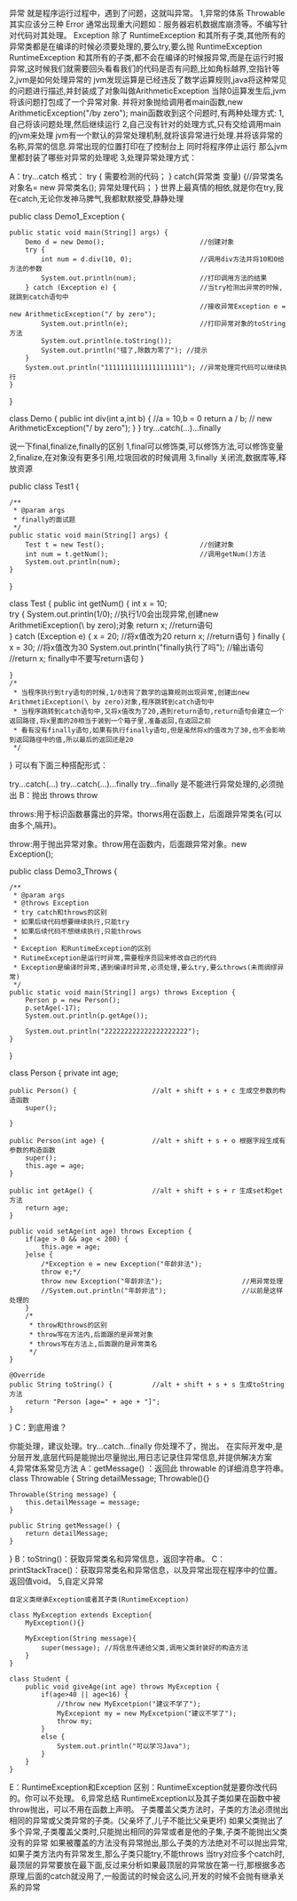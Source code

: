 异常
就是程序运行过程中，遇到了问题，这就叫异常。
1,异常的体系
Throwable 其实应该分三种
Error
通常出现重大问题如：服务器宕机数据库崩溃等。不编写针对代码对其处理。
Exception
除了 RuntimeException 和其所有子类,其他所有的异常类都是在编译的时候必须要处理的,要么try,要么抛
RuntimeException
RuntimeException 和其所有的子类,都不会在编译的时候报异常,而是在运行时报异常,这时候我们就需要回头看看我们的代码是否有问题,比如角标越界,空指针等
2,jvm是如何处理异常的
jvm发现运算是已经违反了数学运算规则,java将这种常见的问题进行描述,并封装成了对象叫做ArithmeticException
当除0运算发生后,jvm将该问题打包成了一个异常对象.
并将对象抛给调用者main函数,new ArithmeticException("/by zero");
main函数收到这个问题时,有两种处理方式:
1,自己将该问题处理,然后继续运行
2,自己没有针对的处理方式,只有交给调用main的jvm来处理
jvm有一个默认的异常处理机制,就将该异常进行处理.并将该异常的名称,异常的信息.异常出现的位置打印在了控制台上
同时将程序停止运行
那么jvm里都封装了哪些对异常的处理呢
3,处理异常处理方式：

A：try...catch
格式：
    try {
        需要检测的代码；
    }
    catch(异常类  变量) {//异常类名 对象名= new 异常类名();
        异常处理代码；
    }
世界上最真情的相依,就是你在try,我在catch,无论你发神马脾气,我都默默接受,静静处理

public class Demo1_Exception {

    public static void main(String[] args) {
        Demo d = new Demo();                        //创建对象
        try {
            int num = d.div(10, 0);                 //调用div方法并将10和0给方法的参数
            System.out.println(num);                //打印调用方法的结果
        } catch (Exception e) {                     //当try检测出异常的时候,就跳到catch语句中
                                                    //接收异常Exception e =  new ArithmeticException("/ by zero");
            System.out.println(e);                  //打印异常对象的toString方法
            System.out.println(e.toString());
            System.out.println("错了,除数为零了"); //提示
        }
        System.out.println("11111111111111111111"); //异常处理完代码可以继续执行
    }

}

class Demo {
    public int div(int a,int b) {                   //a = 10,b = 0
        return a / b;                               // new ArithmeticException("/ by zero");
    }
}
try...catch(...)...finally

说一下final,finalize,finally的区别
1,final可以修饰类,可以修饰方法,可以修饰变量
2,finalize,在对象没有更多引用,垃圾回收的时候调用
3,finally 关闭流,数据库等,释放资源

public class Test1 {

    /**
     * @param args
     * finally的面试题
     */
    public static void main(String[] args) {
        Test t = new Test();                        //创建对象
        int num = t.getNum();                       //调用getNum()方法
        System.out.println(num);
    }

}

class Test {
    public int getNum() {
        int x = 10;                                 
        try {
            System.out.println(1/0);                //执行1/0会出现异常,创建new ArithmetiException(\ by zero);对象
            return x;                               //return语句          
        } catch (Exception e) {
            x = 20;                                 //将x值改为20
            return x;                               //return语句
        } finally {
            x = 30;                                 //将x值改为30
            System.out.println("finally执行了吗");  //输出语句
            //return x;             finally中不要写return语句
        }

    }
    /*
     * 当程序执行到try语句的时候,1/0违背了数学的运算规则出现异常,创建出new ArithmetiException(\ by zero)对象,程序跳转到catch语句中
     * 当程序跳转到catch语句中,又将x值改为了20,遇到return语句,return语句会建立一个返回路径,将x里面的20相当于装到一个箱子里,准备返回,在返回之前
     * 看有没有finally语句,如果有执行finally语句,但是虽然将x的值改为了30,也不会影响到返回路径中的值,所以最后的返回还是20
     */
}
可以有下面三种搭配形式：

try...catch(...)
try...catch(...)...finally
try...finally               是不能进行异常处理的,必须抛出
B：抛出 throws throw

throws:用于标识函数暴露出的异常。thorws用在函数上，后面跟异常类名(可以由多个,隔开)。

throw:用于抛出异常对象。throw用在函数内，后面跟异常对象。new Exception();

public class Demo3_Throws {

    /**
     * @param args
     * @throws Exception 
     * try catch和throws的区别
     * 如果后续代码想要继续执行,只能try
     * 如果后续代码不想继续执行,只能throws
     * 
     * Exception 和RuntimeException的区别
     * RutimeException是运行时异常,需要程序员回来修改自己的代码
     * Exception是编译时异常,遇到编译时异常,必须处理,要么try,要么throws(未雨绸缪异常)
     */
    public static void main(String[] args) throws Exception {
        Person p = new Person();
        p.setAge(-17);
        System.out.println(p.getAge());

        System.out.println("222222222222222222222");
    }

}

class Person {
    private int age;

    public Person() {                   //alt + shift + s + c 生成空参数的构造函数
        super();

    }

    public Person(int age) {            //alt + shift + s + o 根据字段生成有参数的构造函数
        super();
        this.age = age;
    }

    public int getAge() {               //alt + shift + s + r 生成set和get方法
        return age;
    }

    public void setAge(int age) throws Exception {
        if(age > 0 && age < 200) {
            this.age = age;
        }else {
            /*Exception e = new Exception("年龄非法");
            throw e;*/
            throw new Exception("年龄非法");                    //用异常处理
            //System.out.println("年龄非法");                   //以前是这样处理的
        }
        /*
         * throw和throws的区别
         * throw写在方法内,后面跟的是异常对象
         * throws写在方法上,后面跟的是异常类名
         */
    }

    @Override
    public String toString() {          //alt + shift + s + s 生成toString方法
        return "Person [age=" + age + "]";
    }
}
C：到底用谁？

你能处理，建议处理。try...catch...finally
你处理不了，抛出。
在实际开发中,是分层开发,底层代码是能抛出尽量抛出,用日志记录住异常信息,并提供解决方案        
4,异常体系常见方法
A：getMessage() ：返回此 throwable 的详细消息字符串。
class Throwable {
    String detailMessage;
    Throwable(){}

    Throwable(String message) {
        this.detailMessage = message;
    }

    public String getMessage() {
        return detailMessage;
    }
}
B：toString()：获取异常类名和异常信息，返回字符串。
C：printStackTrace()：获取异常类名和异常信息，以及异常出现在程序中的位置。返回值void。
5,自定义异常

    自定义类继承Exception或者其子类(RuntimeException)

    class MyException extends Exception{
        MyException(){}

        MyException(String message){
            super(message); //将信息传递给父类,调用父类封装好的构造方法
        }
    }

    class Student {
        public void giveAge(int age) throws MyException {
            if(age>40 || age<16) {
                //throw new MyExcetpion("建议不学了");
                MyExcepiont my = new MyExcetpion("建议不学了");
                throw my;
            }
            else {
                System.out.println("可以学习Java");
            }
        }
    }
E：RuntimeException和Exception
    区别：RuntimeException就是要你改代码的。你可以不处理。
6,异常总结
RuntimeException以及其子类如果在函数中被throw抛出，可以不用在函数上声明。
子类覆盖父类方法时，子类的方法必须抛出相同的异常或父类异常的子类。(父亲坏了,儿子不能比父亲更坏)
如果父类抛出了多个异常,子类覆盖父类时,只能抛出相同的异常或者是他的子集,子类不能抛出父类没有的异常
如果被覆盖的方法没有异常抛出,那么子类的方法绝对不可以抛出异常,如果子类方法内有异常发生,那么子类只能try,不能throws
当try对应多个catch时,最顶层的异常要放在最下面,反过来分析如果最顶层的异常放在第一行,那根据多态原理,后面的catch就没用了,一般面试的时候会这么问,开发的时候不会抛有继承关系的异常